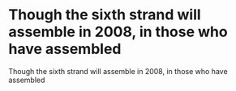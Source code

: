 # Though the sixth strand will assemble  in  2008, in those  who  have   assembled

Though the sixth strand will assemble  in  2008, in those  who  have   assembled